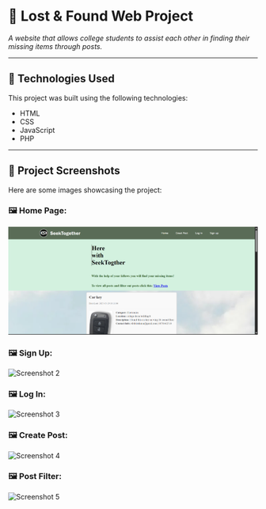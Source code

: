 # 📌 Lost & Found Web Project

_A website that allows college students to assist each other in finding their missing items through posts._

---

## 🔧 Technologies Used

This project was built using the following technologies:

- HTML
- CSS
- JavaScript
- PHP

---

## 📸 Project Screenshots

Here are some images showcasing the project:

### 🖼 Home Page:
![Screenshot 1](https://github.com/Deymii/Lost-Found-web-Project/blob/3c8affdf615b7c01295d9bbfb053e29176630c7a/Web%20Project%20Screenshots/Home%20Page.png)

### 🖼 Sign Up:
![Screenshot 2]()

### 🖼 Log In:
![Screenshot 3]()

### 🖼 Create Post:
![Screenshot 4]()

### 🖼 Post Filter:
![Screenshot 5]()


